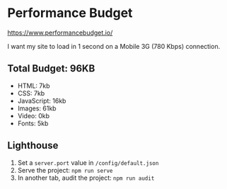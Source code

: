 # Performance Budget

https://www.performancebudget.io/

I want my site to load in 1 second on a Mobile 3G (780 Kbps) connection.

## Total Budget: 96KB

- HTML: 7kb
- CSS: 7kb
- JavaScript: 16kb
- Images: 61kb
- Video: 0kb
- Fonts: 5kb

## Lighthouse

1. Set a `server.port` value in `/config/default.json`
4. Serve the project: `npm run serve`
5. In another tab, audit the project: `npm run audit`
